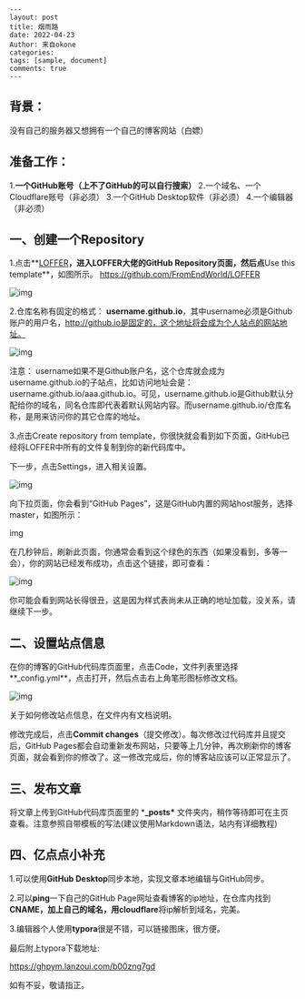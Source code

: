 ```
---
layout: post
title: 烟雨路
date: 2022-04-23
Author: 来自okone
categories: 
tags: [sample, document]
comments: true
--- 
```

## 背景：                      

没有自己的服务器又想拥有一个自己的博客网站（白嫖）

## 准备工作：                 

1.**一个GitHub账号（上不了GitHub的可以自行搜索）**
2.一个域名、一个Cloudflare账号（非必须）
3.一个GitHub Desktop软件（非必须）
4.一个编辑器（非必须）

## 一、创建一个Repository   

1.点击**[LOFFER](https://github.com/FromEndWorld/LOFFER)**，进入LOFFER大佬的GitHub Repository页面，然后点**Use this template**，如图所示。
https://github.com/FromEndWorld/LOFFER

![img](https://image.kejiwanjia.com/wp-content/uploads/2022/04/139827c21b6c62751_1_post.png?imageMogr2/format/webp/quality/75)

2.仓库名称有固定的格式： **username.github.io**，其中username必须是Github账户的用户名，http://github.io是固定的，这个地址将会成为个人站点的网站地址。

![img](https://image.kejiwanjia.com/wp-content/uploads/2022/04/1398176b96601e226_1_post.png?imageMogr2/format/webp/quality/75)

注意： username如果不是Github账户名，这个仓库就会成为username.github.io的子站点，比如访问地址会是：username.github.io/aaa.github.io。可见，username.github.io是Github默认分配给你的域名，同名仓库即代表着默认网站内容。而username.github.io/仓库名称，是用来访问你的其它仓库的地址。

3.点击Create repository from template，你很快就会看到如下页面，GitHub已经将LOFFER中所有的文件复制到你的新代码库中。

下一步，点击Settings，进入相关设置。

![img](https://image.kejiwanjia.com/wp-content/uploads/2022/04/1398046612a322d76_1_post.png?imageMogr2/format/webp/quality/75)

向下拉页面，你会看到“GitHub Pages”，这是GitHub内置的网站host服务，选择master，如图所示：

img

在几秒钟后，刷新此页面，你通常会看到这个绿色的东西（如果没看到，多等一会），你的网站已经发布成功，点击这个链接，即可查看：

![img](https://image.kejiwanjia.com/wp-content/uploads/2022/04/13982a86292236156_1_post.png?imageMogr2/format/webp/quality/75)

你可能会看到网站长得很丑，这是因为样式表尚未从正确的地址加载，没关系，请继续下一步。

## **二、设置站点信息**         

在你的博客的GitHub代码库页面里，点击Code，文件列表里选择**_config.yml**，点击打开，然后点击右上角笔形图标修改文档。

![img](https://image.kejiwanjia.com/wp-content/uploads/2022/04/139826111616612d5_1_post.png)

关于如何修改站点信息，在文件内有文档说明。

修改完成后，点击**Commit changes**（提交修改）。每次修改过代码库并且提交后，GitHub Pages都会自动重新发布网站，只要等上几分钟，再次刷新你的博客页面，就会看到你的修改了。这一修改完成后，你的博客站应该可以正常显示了。

## 三、发布文章                

将文章上传到GitHub代码库页面里的 ***_posts\*** 文件夹内，稍作等待即可在主页查看。注意参照自带模板的写法(建议使用Markdown语法，站内有详细教程)

## 四、亿点点小补充            

1.可以使用**GitHub Desktop**同步本地，实现文章本地编辑与GitHub同步。

2.可以**ping**一下自己的GitHub Page网址查看博客的ip地址，在仓库内找到**CNAME，**加上自己的域名**，**用**cloudflare**将ip解析到域名，完美。

3.编辑器个人使用**typora**很是不错，可以链接图床，很方便。

最后附上typora下载地址:

https://ghpym.lanzoui.com/b00zng7gd



如有不妥，敬请指正。